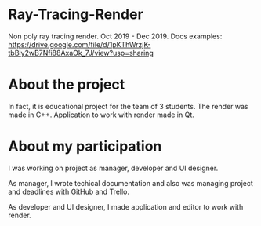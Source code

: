 # Ray-Tracing-Render
Non poly ray tracing render. Oct 2019 - Dec 2019.
Docs examples:
https://drive.google.com/file/d/1pKThWrzjK-tbBly2wB7Nfi88AxaOk_7J/view?usp=sharing


# About the project

In fact, it is educational project for the team of 3 students.
The render was made in C++. Application to work with render made in Qt. 


# About my participation

I was working on project as manager, developer and UI designer.

As manager, I wrote techical documentation and also was managing project and deadlines with GitHub and Trello.

As developer and UI designer, I made application and editor to work with render.

